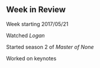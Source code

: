 ## Week in Review

Week starting 2017/05/21

Watched *Logan*

Started season 2 of *Master of None*

Worked on keynotes
